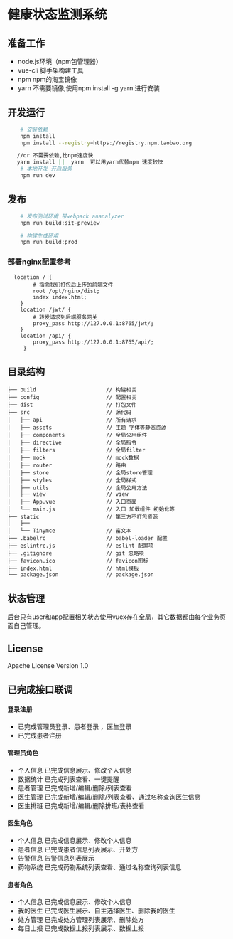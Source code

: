 # 健康状态监测系统
## 准备工作
- node.js环境（npm包管理器）
- vue-cli 脚手架构建工具
- npm  npm的淘宝镜像
- yarn 不需要镜像,使用npm install -g yarn 进行安装

## 开发运行
```bash
    # 安装依赖
    npm install 
    npm install --registry=https://registry.npm.taobao.org

   //or 不需要依赖,比npm速度快
   yarn install ||  yarn  可以用yarn代替npm 速度较快
    # 本地开发 开启服务
    npm run dev
```

## 发布
```bash
    # 发布测试环境 带webpack ananalyzer
    npm run build:sit-preview

    # 构建生成环境
    npm run build:prod
```
### 部署nginx配置参考
```
  location / {
        # 指向我们打包后上传的前端文件
        root /opt/nginx/dist;
        index index.html;
    }
    location /jwt/ {
        # 转发请求到后端服务网关
        proxy_pass http://127.0.0.1:8765/jwt/;
    }
    location /api/ {
        proxy_pass http://127.0.0.1:8765/api/;
     }
```

## 目录结构
```shell
├── build                      // 构建相关  
├── config                     // 配置相关
├── dist                       // 打包文件
├── src                        // 源代码
│   ├── api                    // 所有请求
│   ├── assets                 // 主题 字体等静态资源
│   ├── components             // 全局公用组件
│   ├── directive              // 全局指令
│   ├── filters                // 全局filter
│   ├── mock                   // mock数据
│   ├── router                 // 路由
│   ├── store                  // 全局store管理
│   ├── styles                 // 全局样式
│   ├── utils                  // 全局公用方法
│   ├── view                   // view
│   ├── App.vue                // 入口页面
│   └── main.js                // 入口 加载组件 初始化等
├── static                     // 第三方不打包资源
│   ├── 
│   └── Tinymce                // 富文本
├── .babelrc                   // babel-loader 配置
├── eslintrc.js                // eslint 配置项
├── .gitignore                 // git 忽略项
├── favicon.ico                // favicon图标
├── index.html                 // html模板
└── package.json               // package.json

```

## 状态管理
后台只有user和app配置相关状态使用vuex存在全局，其它数据都由每个业务页面自己管理。

## License
Apache License Version 1.0


## 已完成接口联调

#### 登录注册

- 已完成管理员登录、患者登录 ，医生登录
- 已完成患者注册

#### 管理员角色

- 个人信息 已完成信息展示、修改个人信息
- 数据统计 已完成列表查看、一键提醒
- 患者管理 已完成新增/编辑/删除/列表查看 
- 医生管理 已完成新增/编辑/删除/列表查看、通过名称查询医生信息
- 医生排班 已完成新增/编辑/删除排班/表格查看

#### 医生角色

- 个人信息 已完成信息展示、修改个人信息
- 患者信息 已完成患者信息列表展示、开处方
- 告警信息 告警信息列表展示
- 药物系统 已完成药物系统列表查看、通过名称查询列表信息

#### 患者角色

- 个人信息 已完成信息展示、修改个人信息
- 我的医生 已完成医生展示、自主选择医生、删除我的医生
- 处方管理 已完成处方管理列表展示、删除处方
- 每日上报 已完成数据上报列表展示、数据上报 

